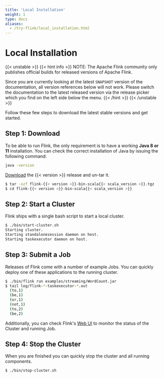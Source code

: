 ```yaml
---
title: 'Local Installation'
weight: 1
type: docs
aliases:
  - /try-flink/local_installation.html
---
```

<!--
Licensed to the Apache Software Foundation (ASF) under one
or more contributor license agreements.  See the NOTICE file
distributed with this work for additional information
regarding copyright ownership.  The ASF licenses this file
to you under the Apache License, Version 2.0 (the
"License"); you may not use this file except in compliance
with the License.  You may obtain a copy of the License at

  http://www.apache.org/licenses/LICENSE-2.0

Unless required by applicable law or agreed to in writing,
software distributed under the License is distributed on an
"AS IS" BASIS, WITHOUT WARRANTIES OR CONDITIONS OF ANY
KIND, either express or implied.  See the License for the
specific language governing permissions and limitations
under the License.
-->

# Local Installation
 
{{< unstable >}}
{{< hint info >}}
  NOTE: The Apache Flink community only publishes official builds for
  released versions of Apache Flink.

  Since you are currently looking at the latest `SNAPSHOT`
  version of the documentation, all version references below will not work.
  Please switch the documentation to the latest released version via the release picker which you
  find on the left side below the menu.
{{< /hint >}}
{{< /unstable >}}

Follow these few steps to download the latest stable versions and get started.

## Step 1: Download

To be able to run Flink, the only requirement is to have a working __Java 8 or 11__ installation.
You can check the correct installation of Java by issuing the following command:

```bash
java -version
```

[Download](https://flink.apache.org/downloads.html) the {{< version >}} release and un-tar it. 

```bash
$ tar -xzf flink-{{< version >}}-bin-scala{{< scala_version >}}.tgz
$ cd flink-{{< version >}}-bin-scala{{< scala_version >}}
```

## Step 2: Start a Cluster

Flink ships with a single bash script to start a local cluster.

```bash
$ ./bin/start-cluster.sh
Starting cluster.
Starting standalonesession daemon on host.
Starting taskexecutor daemon on host.
```

## Step 3: Submit a Job

Releases of Flink come with a number of example Jobs.
You can quickly deploy one of these applications to the running cluster. 

```bash
$ ./bin/flink run examples/streaming/WordCount.jar
$ tail log/flink-*-taskexecutor-*.out
  (to,1)
  (be,1)
  (or,1)
  (not,1)
  (to,2)
  (be,2)
```

Additionally, you can check Flink's [Web UI](http://localhost:8081) to monitor the status of the Cluster and running Job.

## Step 4: Stop the Cluster

When you are finished you can quickly stop the cluster and all running components.

```bash
$ ./bin/stop-cluster.sh
```
